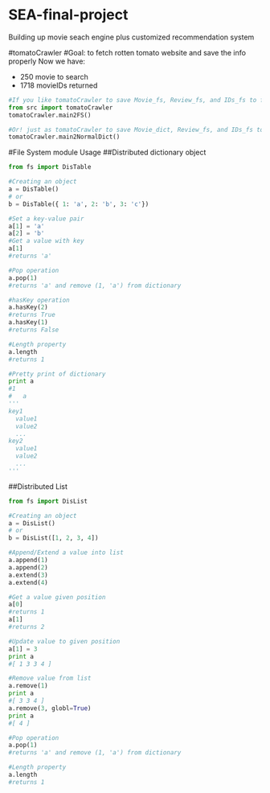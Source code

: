# SEA-final-project
Building up movie seach engine plus customized recommendation system

#tomatoCrawler
#Goal: to fetch rotten tomato website and save the info properly
Now we have:
- 250 movie to search
- 1718 movieIDs returned
```python
#If you like tomatoCrawler to save Movie_fs, Review_fs, and IDs_fs to file system
from src import tomatoCrawler
tomatoCrawler.main2FS()

#Or! just as tomatoCrawler to save Movie_dict, Review_fs, and IDs_fs to ./constants as pickle files
tomatoCrawler.main2NormalDict()
```


#File System module Usage
##Distributed dictionary object
```python
from fs import DisTable

#Creating an object
a = DisTable()
# or
b = DisTable({ 1: 'a', 2: 'b', 3: 'c'})

#Set a key-value pair
a[1] = 'a'
a[2] = 'b'
#Get a value with key
a[1]
#returns 'a'

#Pop operation
a.pop(1)
#returns 'a' and remove (1, 'a') from dictionary

#hasKey operation
a.hasKey(2)
#returns True
a.hasKey(1)
#returns False

#Length property
a.length
#returns 1

#Pretty print of dictionary
print a
#1
#   a
'''
key1
  value1
  value2
  ...
key2
  value1
  value2
  ...
'''
```

##Distributed List
```python
from fs import DisList

#Creating an object
a = DisList()
# or
b = DisList([1, 2, 3, 4])

#Append/Extend a value into list
a.append(1)
a.append(2)
a.extend(3)
a.extend(4)

#Get a value given position
a[0]
#returns 1
a[1]
#returns 2

#Update value to given position
a[1] = 3
print a
#[ 1 3 3 4 ]

#Remove value from list
a.remove(1)
print a
#[ 3 3 4 ]
a.remove(3, globl=True)
print a
#[ 4 ]

#Pop operation
a.pop(1)
#returns 'a' and remove (1, 'a') from dictionary

#Length property
a.length
#returns 1
```
